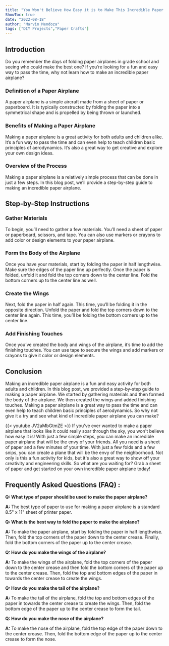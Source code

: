 ```yaml
---
title: "You Won't Believe How Easy it is to Make This Incredible Paper Airplane!"
ShowToc: true 
date: "2022-08-18"
author: "Marvin Mendoza" 
tags: ["DIY Projects","Paper Crafts"]
---
```

## Introduction

Do you remember the days of folding paper airplanes in grade school and seeing who could make the best one? If you’re looking for a fun and easy way to pass the time, why not learn how to make an incredible paper airplane? 

### Definition of a Paper Airplane

A paper airplane is a simple aircraft made from a sheet of paper or paperboard. It is typically constructed by folding the paper into a symmetrical shape and is propelled by being thrown or launched.

### Benefits of Making a Paper Airplane

Making a paper airplane is a great activity for both adults and children alike. It’s a fun way to pass the time and can even help to teach children basic principles of aerodynamics. It’s also a great way to get creative and explore your own design ideas.

### Overview of the Process

Making a paper airplane is a relatively simple process that can be done in just a few steps. In this blog post, we’ll provide a step-by-step guide to making an incredible paper airplane.

## Step-by-Step Instructions

### Gather Materials

To begin, you’ll need to gather a few materials. You’ll need a sheet of paper or paperboard, scissors, and tape. You can also use markers or crayons to add color or design elements to your paper airplane.

### Form the Body of the Airplane

Once you have your materials, start by folding the paper in half lengthwise. Make sure the edges of the paper line up perfectly. Once the paper is folded, unfold it and fold the top corners down to the center line. Fold the bottom corners up to the center line as well.

### Create the Wings

Next, fold the paper in half again. This time, you’ll be folding it in the opposite direction. Unfold the paper and fold the top corners down to the center line again. This time, you’ll be folding the bottom corners up to the center line.

### Add Finishing Touches

Once you’ve created the body and wings of the airplane, it’s time to add the finishing touches. You can use tape to secure the wings and add markers or crayons to give it color or design elements.

## Conclusion

Making an incredible paper airplane is a fun and easy activity for both adults and children. In this blog post, we provided a step-by-step guide to making a paper airplane. We started by gathering materials and then formed the body of the airplane. We then created the wings and added finishing touches. Making a paper airplane is a great way to pass the time and can even help to teach children basic principles of aerodynamics. So why not give it a try and see what kind of incredible paper airplane you can make?

{{< youtube JV2aMbGtmZE >}} 
If you've ever wanted to make a paper airplane that looks like it could really soar through the sky, you won't believe how easy it is! With just a few simple steps, you can make an incredible paper airplane that will be the envy of your friends. All you need is a sheet of paper and a few minutes of your time. With just a few folds and a few snips, you can create a plane that will be the envy of the neighborhood. Not only is this a fun activity for kids, but it's also a great way to show off your creativity and engineering skills. So what are you waiting for? Grab a sheet of paper and get started on your own incredible paper airplane today!

## Frequently Asked Questions (FAQ) :
**Q: What type of paper should be used to make the paper airplane?**

**A:** The best type of paper to use for making a paper airplane is a standard 8.5" x 11" sheet of printer paper.

**Q: What is the best way to fold the paper to make the airplane?**

**A:** To make the paper airplane, start by folding the paper in half lengthwise. Then, fold the top corners of the paper down to the center crease. Finally, fold the bottom corners of the paper up to the center crease.

**Q: How do you make the wings of the airplane?**

**A:** To make the wings of the airplane, fold the top corners of the paper down to the center crease and then fold the bottom corners of the paper up to the center crease. Then, fold the top and bottom edges of the paper in towards the center crease to create the wings.

**Q: How do you make the tail of the airplane?**

**A:** To make the tail of the airplane, fold the top and bottom edges of the paper in towards the center crease to create the wings. Then, fold the bottom edge of the paper up to the center crease to form the tail.

**Q: How do you make the nose of the airplane?**

**A:** To make the nose of the airplane, fold the top edge of the paper down to the center crease. Then, fold the bottom edge of the paper up to the center crease to form the nose.





